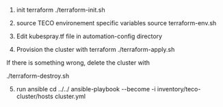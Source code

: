 1) init terraform 
./terraform-init.sh

2) source TECO environement specific variables
source terraform-env.sh

3) Edit kubespray.tf file in automation-config directory

4) Provision the cluster with terraform
 ./terraform-apply.sh

If there is something wrong, delete the cluster with

./terraform-destroy.sh

5) run ansible
cd ../../
ansible-playbook --become -i inventory/teco-cluster/hosts cluster.yml

 

